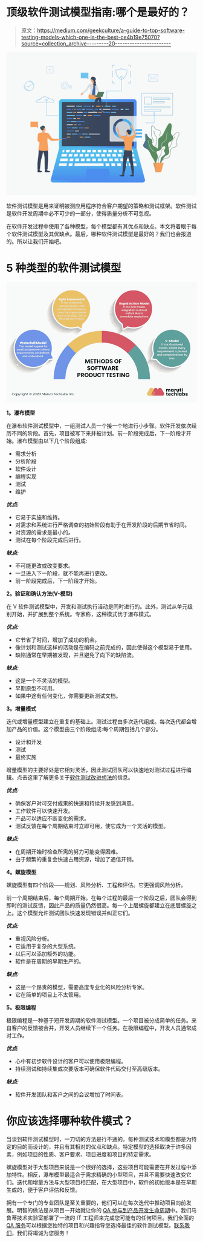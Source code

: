 # 顶级软件测试模型指南:哪个是最好的？

> 原文：<https://medium.com/geekculture/a-guide-to-top-software-testing-models-which-one-is-the-best-ce4b19e75070?source=collection_archive---------20----------------------->

![](img/df16c1318bac8ad1150a54d807c17383.png)

软件测试模型是用来证明被测应用程序符合客户期望的策略和测试框架。软件测试是软件开发周期中必不可少的一部分，使得质量分析不可忽视。

在软件开发过程中使用了各种模型，每个模型都有其优点和缺点。本文将着眼于每个软件测试模型及其优缺点。最后，哪种软件测试模型是最好的？我们也会报道的。所以让我们开始吧。

# 5 种类型的软件测试模型

![](img/9b5c6c65ae9dc9ef82fbb821c4479691.png)

**1。瀑布模型**

在瀑布软件测试模型中，一组测试人员一个接一个地进行小步骤。软件开发依次经历不同的阶段。首先，项目被写下来并被计划。前一阶段完成后，下一阶段才开始。瀑布模型由以下几个阶段组成:

*   需求分析
*   分析阶段
*   软件设计
*   编程实现
*   测试
*   维护

***优点:***

*   它易于实施和维持。
*   对需求和系统进行严格调查的初始阶段有助于在开发阶段的后期节省时间。
*   对资源的需求是最小的。
*   测试在每个阶段完成后进行。

***缺点:***

*   不可能更改或改变要求。
*   一旦进入下一阶段，就不能再进行更改。
*   前一阶段完成后，下一阶段才开始。

**2。验证和确认方法(V-模型)**

在 V 软件测试模型中，开发和测试执行活动是同时进行的。此外，测试从单元级别开始，并扩展到整个系统。专家称，这种模式优于瀑布模式。

***优点:***

*   它节省了时间，增加了成功的机会。
*   像计划和测试这样的活动是在编码之前完成的，因此使得这个模型易于使用。
*   缺陷通常在早期被发现，并且避免了向下的缺陷流。

***缺点:***

*   这是一个不灵活的模型。
*   早期原型不可用。
*   如果中途有任何变化，你需要更新测试文档。

**3。增量模式**

迭代或增量模型建立在重复的基础上。测试过程由多次迭代组成。每次迭代都会增加产品的价值。这个模型由三个阶段组成:每个周期包括几个部分。

*   设计和开发
*   测试
*   最终实施

增量模型的主要好处是它相对灵活，因此测试团队可以快速地对测试过程进行编辑。点击这里了解更多关于[软件测试改进想法](https://marutitech.com/software-testing-improvement-ideas/?utm_source=medium&utm_medium=content_promotion&utm_campaign=Software_Testing_Models)的信息。

***优点:***

*   确保客户对可交付成果的快速和持续开发感到满意。
*   工作软件可以快速开发。
*   产品可以适应不断变化的需求。
*   测试反馈在每个周期结束时立即可用，使它成为一个灵活的模型。

***缺点:***

*   在周期开始时检查所需的努力可能变得困难。
*   由于频繁的重复会快速占用资源，增加了通信开销。

**4。螺旋模型**

螺旋模型有四个阶段——规划、风险分析、工程和评估。它更强调风险分析。

前一个周期结束后，每个周期开始。在每个过程的最后一个阶段之后，团队会得到即时的测试反馈，因此产品的质量仍然很高。每一个上层螺旋都建立在底层螺旋之上。这个模型允许测试团队快速发现错误并纠正它们。

***优点:***

*   重视风险分析。
*   它适用于复杂的大型系统。
*   以后可以添加额外的功能。
*   软件是在周期的早期生产的。

***缺点:***

*   这是一个昂贵的模型，需要高度专业化的风险分析专家。
*   它在简单的项目上不太管用。

**5。极限编程**

极限编程是一种基于短开发周期的软件测试模型。一个项目被分成简单的任务。来自客户的反馈被合并，开发人员继续下一个任务。在极限编程中，开发人员通常成对工作。

***优点:***

*   心中有初步软件设计的客户可以使用极限编程。
*   持续测试和持续集成次要版本可确保软件代码交付至高级版本。

***缺点:***

*   软件开发团队和客户之间的会议增加了时间表。

# 你应该选择哪种软件模式？

当谈到软件测试模型时，一刀切的方法是行不通的。每种测试技术和模型都是为特定的目的而设计的，并且有其相对的优点和缺点。特定模型的选择取决于许多因素，例如项目的性质、客户要求、项目进度和项目的特定需求。

螺旋模型对于大型项目来说是一个很好的选择，这些项目可能需要在开发过程中添加特性。相反，瀑布模型最适合于需求精确的小型项目，并且不需要快速改变它们。迭代和增量方法与大型项目相匹配，在大型项目中，软件的初始版本是在早期生成的，便于客户评估和反馈。

拥有一个专门的专业团队是至关重要的，他们可以在每次迭代中推动项目向前发展。明智的做法是从项目一开始就让你的 [QA 参与到产品开发生命周期](https://marutitech.com/software-testing-in-product-development/?utm_source=medium&utm_medium=content_promotion&utm_campaign=Software_Testing_Models)中。我们马鲁蒂技术实验室部署了一流的 IT 工程师来完成您可能有的任何项目。我们全面的 [QA 服务](https://marutitech.com/quality-engineering-services/?utm_source=medium&utm_medium=content_promotion&utm_campaign=Software_Testing_Models)可以根据您独特的项目和兴趣指导您选择最佳的软件测试模型。[联系我们](https://marutitech.com/contact-us/?utm_source=medium&utm_medium=content_promotion&utm_campaign=Software_Testing_Models)，我们将竭诚为您服务！
